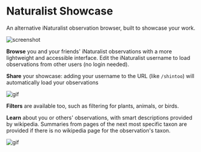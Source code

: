 # Naturalist Showcase

An alternative iNaturalist observation browser, built to showcase your work.

![screenshot](https://thecuriousleaflet.com/wp-content/uploads/2021/06/ns-screenshot.png)

**Browse** you and your friends' iNaturalist observations with a more lightweight and accessible interface.
  Edit the iNaturalist username to load observations from other users (no login needed).

**Share** your showcase: adding your username to the URL (like `/shintoo`) will automatically load your observations

![gif](https://thecuriousleaflet.com/wp-content/uploads/2021/06/username-change.gif)

**Filters** are available too, such as filtering for plants, animals, or birds.

**Learn** about you or others' observations, with smart descriptions provided by wikipedia. Summaries from pages
of the next most specific taxon are provided if there is no wikipedia page for the observation's taxon.

![gif](https://thecuriousleaflet.com/wp-content/uploads/2021/06/demo-natshowcase.gif)
